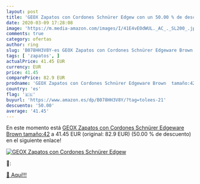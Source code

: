 ```yaml
---
layout: post
title: 'GEOX Zapatos con Cordones Schnürer Edgew con un 50.00 % de descuento'
date: 2020-03-09 17:28:08
image: 'https://m.media-amazon.com/images/I/41E4vEOdWUL._AC_._SL200_.jpg'
comments: true
category: ofertas
author: ring
slug: 'B078HH3V8Y-es GEOX Zapatos con Cordones Schnürer Edgeware Brown tamaño:42'
tags: [ 'zapatos', ]
actualPrice: 41.45 EUR
currency: EUR
price: 41.45
comparePrice: 82.9 EUR
prodname: 'GEOX Zapatos con Cordones Schnürer Edgeware Brown  tamaño:42'
country: 'es'
flag: '🇪🇸'
buyurl: 'https://www.amazon.es/dp/B078HH3V8Y/?tag=tolees-21'
descuento: '50.00'
average: '41.45'
---
```


En este momento está [GEOX Zapatos con Cordones Schnürer Edgeware Brown  tamaño:42](https://www.amazon.es/dp/B078HH3V8Y/?tag=tolees-21) a 41.45 EUR (original: 82.9 EUR) (50.00 %  de descuento) en el siguiente enlace!

[![GEOX Zapatos con Cordones Schnürer Edgew](https://m.media-amazon.com/images/I/41E4vEOdWUL._AC_._SL200_.jpg)](https://www.amazon.es/dp/B078HH3V8Y/?tag=tolees-21)

🔎:


[🛒 Aquí!!!](https://www.amazon.es/dp/B078HH3V8Y/?tag=tolees-21)
